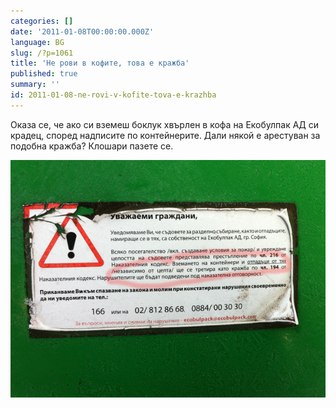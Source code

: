 ```yaml
---
categories: []
date: '2011-01-08T00:00:00.000Z'
language: BG
slug: /?p=1061
title: 'Не рови в кофите, това е кражба'
published: true
summary: ''
id: 2011-01-08-ne-rovi-v-kofite-tova-e-krazhba
---
```


Оказа се, че ако си вземеш боклук хвърлен в кофа на Екобулпак АД си крадец, според надписите по контейнерите. Дали някой е арестуван за подобна кражба? Клошари пазете се.

![Кофа за стъкло на Екобулпак АД](https://raw.githubusercontent.com/kirilchristov/blog_images/main/2011/01/photo-kofa.jpg)
